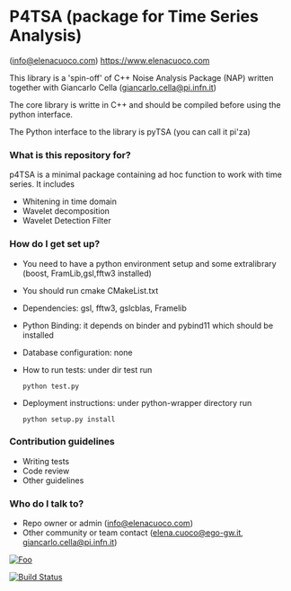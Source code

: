 # P4TSA (package for Time Series Analysis) #

 (info@elenacuoco.com) https://www.elenacuoco.com

This library is a 'spin-off' of C++ Noise Analysis Package (NAP) written together 
with Giancarlo Cella (giancarlo.cella@pi.infn.it)

The core library is writte in C++ and should be compiled before using the python interface.

The Python interface to the library is pyTSA (you can call it pi'za)
 
### What is this repository for? ###
p4TSA is a minimal package containing ad hoc function to work with time series. 
It includes
 * Whitening in time domain
 * Wavelet decomposition
 * Wavelet Detection Filter

### How do I get set up? ###

* You need to have a python environment setup and some extralibrary (boost, FramLib,gsl,fftw3 installed)
* You should run cmake CMakeList.txt
* Dependencies: gsl, fftw3, gslcblas, Framelib
* Python Binding: it depends on binder and pybind11 which should be installed 
* Database configuration: none
* How to run tests: under dir test run 

    <code>python test.py</code>
* Deployment instructions: under python-wrapper directory run

    <code>python setup.py install</code>

### Contribution guidelines ###

* Writing tests
* Code review
* Other guidelines

### Who do I talk to? ###

* Repo owner or admin (info@elenacuoco.com)
* Other community or team contact (elena.cuoco@ego-gw.it, giancarlo.cella@pi.infn.it)

[![Foo](https://img.shields.io/badge/docs-latest-brightgreen.svg?style=flat)](http://p4tsa.readthedocs.io/en/latest/?badge=latest)
 

[![Build Status](https://travis-ci.org/elenacuoco/p4TSA.png)](https://travis-ci.org/elenacuoco/p4TSA)
                                                               
